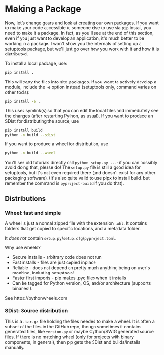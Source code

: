 # Making a Package

Now, let's change gears and look at creating our own packages. If you want to
make your code accessible to someone else to use via `pip` install, you need to
make it a package. In fact, as you'll see at the end of this section, even if
you just want to develop an application, it's much better to be working in a
package. I won't show you the internals of setting up a setuptools package, but
we'll just go over how you work with it and how it is distributed.

To install a local package, use:

```bash
pip install .
```

This will _copy_ the files into site-packages. If you want to actively develop a
module, include the `-e` option instead (setuptools only, command varies on
other tools):

```bash
pip install -e .
```

This uses symlink(s) so that you can edit the local files and immediately see
the changes (after restarting Python, as usual). If you want to produce an SDist
for distributing the source, use

```bash
pip install build
python -m build --sdist
```

If you want to produce a wheel for distribution, use

```bash
python -m build --wheel
```

You'll see old tutorials directly call `python setup.py ...`; if you can
possibly avoid doing that, please do! The `setup.py` file is still a good idea
for setuptools, but it's not even required there (and doesn't exist for any
other packaging software). (It's also quite valid to use pipx to install build,
but remember the command is `pyproject-build` if you do that).

## Distributions

### Wheel: fast and simple

A wheel is just a normal zipped file with the extension `.whl`. It contains
folders that get copied to specific locations, and a metadata folder.

It _does not_ contain `setup.py`/`setup.cfg`/`pyproject.toml`.

Why use wheels?

- Secure installs - arbitrary code does not run
- Fast installs - files are just copied inplace
- Reliable - does not depend on pretty much anything being on user's machine,
  including setuptools!
- Faster first imports - pip makes .pyc files when it installs
- Can be tagged for Python version, OS, and/or architecture (supports
  binaries!).

See <https://pythonwheels.com>

### SDist: Source distribution

This is a `.tar.gz` file holding the files needed to make a wheel. It is often a
subset of the files in the GitHub repo, though sometimes it contains generated
files, like `version.py` or maybe Cython/SWIG generated source files. If there
is no matching wheel (only for projects with binary components, in general),
then pip gets the SDist and builds/installs manually.
